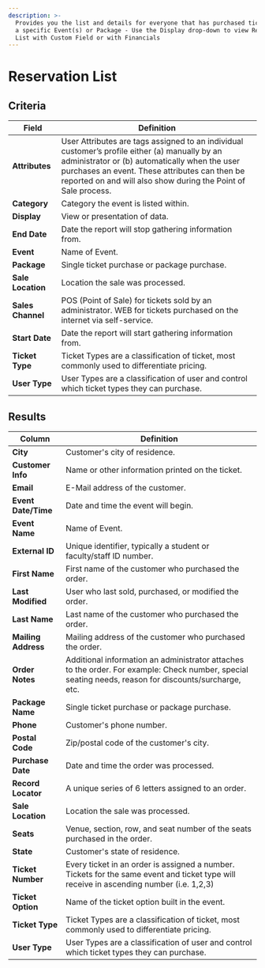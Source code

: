 ```yaml
---
description: >-
  Provides you the list and details for everyone that has purchased tickets for
  a specific Event(s) or Package - Use the Display drop-down to view Reservation
  List with Custom Field or with Financials
---
```


# Reservation List

## Criteria

| **Field** | **Definition** |
| --- | --- |
| **Attributes** | User Attributes are tags assigned to an individual customer’s profile either \(a\) manually by an administrator or \(b\) automatically when the user purchases an event. These attributes can then be reported on and will also show during the Point of Sale process. |
| **Category** | Category the event is listed within. |
| **Display** | View or presentation of data. |
| **End Date** | Date the report will stop gathering information from. |
| **Event** | Name of Event. |
| **Package** | Single ticket purchase or package purchase. |
| **Sale Location** | Location the sale was processed. |
| **Sales Channel** | POS \(Point of Sale\) for tickets sold by an administrator. WEB for tickets purchased on the internet via self-service. |
| **Start Date** | Date the report will start gathering information from. |
| **Ticket Type** | Ticket Types are a classification of ticket, most commonly used to differentiate pricing. |
| **User Type** | User Types are a classification of user and control which ticket types they can purchase. |

## Results

| **Column** | **Definition** |
| --- | --- |
| **City** | Customer's city of residence. |
| **Customer Info** | Name or other information printed on the ticket. |
| **Email** | E-Mail address of the customer. |
| **Event Date/Time** | Date and time the event will begin. |
| **Event Name** | Name of Event. |
| **External ID** | Unique identifier, typically a student or faculty/staff ID number. |
| **First Name** | First name of the customer who purchased the order. |
| **Last Modified** | User who last sold, purchased, or modified the order. |
| **Last Name** | Last name of the customer who purchased the order. |
| **Mailing Address** | Mailing address of the customer who purchased the order. |
| **Order Notes** | Additional information an administrator attaches to the order. For example: Check number, special seating needs, reason for discounts/surcharge, etc. |
| **Package Name** | Single ticket purchase or package purchase. |
| **Phone** | Customer's phone number. |
| **Postal Code** | Zip/postal code of the customer's city. |
| **Purchase Date** | Date and time the order was processed. |
| **Record Locator** | A unique series of 6 letters assigned to an order. |
| **Sale Location** | Location the sale was processed. |
| **Seats** | Venue, section, row, and seat number of the seats purchased in the order. |
| **State** | Customer's state of residence. |
| **Ticket Number** | Every ticket in an order is assigned a number. Tickets for the same event and ticket type will receive in ascending number \(i.e. 1,2,3\) |
| **Ticket Option** | Name of the ticket option built in the event. |
| **Ticket Type** | Ticket Types are a classification of ticket, most commonly used to differentiate pricing. |
| **User Type** | User Types are a classification of user and control which ticket types they can purchase. |


